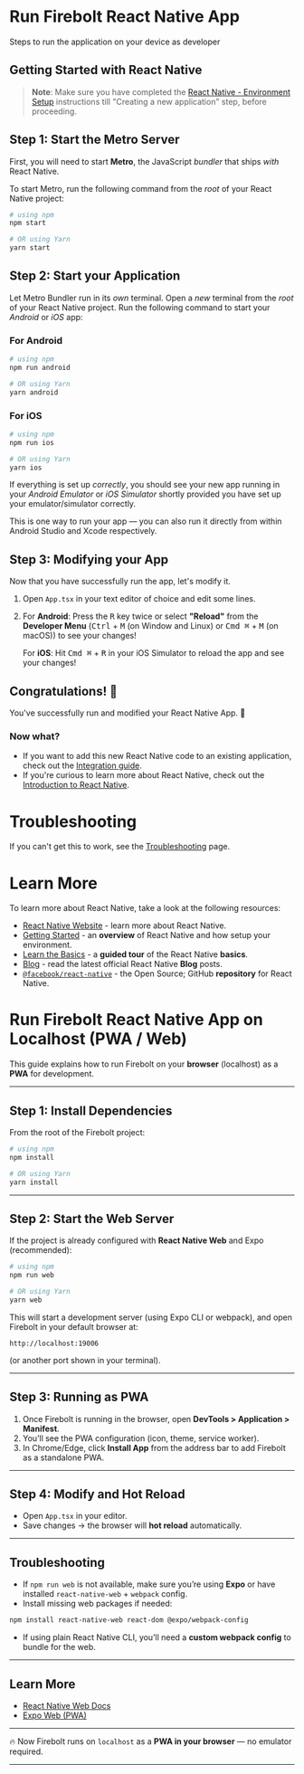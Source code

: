 # Run Firebolt React Native App

Steps to run the application on your device as developer

## Getting Started with React Native

>**Note**: Make sure you have completed the [React Native - Environment Setup](https://reactnative.dev/docs/environment-setup) instructions till "Creating a new application" step, before proceeding.

## Step 1: Start the Metro Server

First, you will need to start **Metro**, the JavaScript _bundler_ that ships _with_ React Native.

To start Metro, run the following command from the _root_ of your React Native project:

```bash
# using npm
npm start

# OR using Yarn
yarn start
```

## Step 2: Start your Application

Let Metro Bundler run in its _own_ terminal. Open a _new_ terminal from the _root_ of your React Native project. Run the following command to start your _Android_ or _iOS_ app:

### For Android

```bash
# using npm
npm run android

# OR using Yarn
yarn android
```

### For iOS

```bash
# using npm
npm run ios

# OR using Yarn
yarn ios
```

If everything is set up _correctly_, you should see your new app running in your _Android Emulator_ or _iOS Simulator_ shortly provided you have set up your emulator/simulator correctly.

This is one way to run your app — you can also run it directly from within Android Studio and Xcode respectively.

## Step 3: Modifying your App

Now that you have successfully run the app, let's modify it.

1. Open `App.tsx` in your text editor of choice and edit some lines.
2. For **Android**: Press the <kbd>R</kbd> key twice or select **"Reload"** from the **Developer Menu** (<kbd>Ctrl</kbd> + <kbd>M</kbd> (on Window and Linux) or <kbd>Cmd ⌘</kbd> + <kbd>M</kbd> (on macOS)) to see your changes!

   For **iOS**: Hit <kbd>Cmd ⌘</kbd> + <kbd>R</kbd> in your iOS Simulator to reload the app and see your changes!

## Congratulations! :tada:

You've successfully run and modified your React Native App. :partying_face:

### Now what?

- If you want to add this new React Native code to an existing application, check out the [Integration guide](https://reactnative.dev/docs/integration-with-existing-apps).
- If you're curious to learn more about React Native, check out the [Introduction to React Native](https://reactnative.dev/docs/getting-started).

# Troubleshooting

If you can't get this to work, see the [Troubleshooting](https://reactnative.dev/docs/troubleshooting) page.

# Learn More

To learn more about React Native, take a look at the following resources:

- [React Native Website](https://reactnative.dev) - learn more about React Native.
- [Getting Started](https://reactnative.dev/docs/environment-setup) - an **overview** of React Native and how setup your environment.
- [Learn the Basics](https://reactnative.dev/docs/getting-started) - a **guided tour** of the React Native **basics**.
- [Blog](https://reactnative.dev/blog) - read the latest official React Native **Blog** posts.
- [`@facebook/react-native`](https://github.com/facebook/react-native) - the Open Source; GitHub **repository** for React Native.


# Run Firebolt React Native App on Localhost (PWA / Web)

This guide explains how to run Firebolt on your **browser** (localhost) as a **PWA** for development.

---

## Step 1: Install Dependencies

From the root of the Firebolt project:

```bash
# using npm
npm install

# OR using Yarn
yarn install
```

---

## Step 2: Start the Web Server

If the project is already configured with **React Native Web** and Expo (recommended):

```bash
# using npm
npm run web

# OR using Yarn
yarn web
```

This will start a development server (using Expo CLI or webpack), and open Firebolt in your default browser at:

```
http://localhost:19006
```

(or another port shown in your terminal).

---

## Step 3: Running as PWA

1. Once Firebolt is running in the browser, open **DevTools > Application > Manifest**.
2. You’ll see the PWA configuration (icon, theme, service worker).
3. In Chrome/Edge, click **Install App** from the address bar to add Firebolt as a standalone PWA.

---

## Step 4: Modify and Hot Reload

* Open `App.tsx` in your editor.
* Save changes → the browser will **hot reload** automatically.

---

## Troubleshooting

* If `npm run web` is not available, make sure you’re using **Expo** or have installed `react-native-web` + `webpack` config.
* Install missing web packages if needed:

```bash
npm install react-native-web react-dom @expo/webpack-config
```

* If using plain React Native CLI, you’ll need a **custom webpack config** to bundle for the web.

---

## Learn More

* [React Native Web Docs](https://necolas.github.io/react-native-web/docs/)
* [Expo Web (PWA)](https://docs.expo.dev/workflow/web/)

---

🔥 Now Firebolt runs on `localhost` as a **PWA in your browser** — no emulator required.

---
